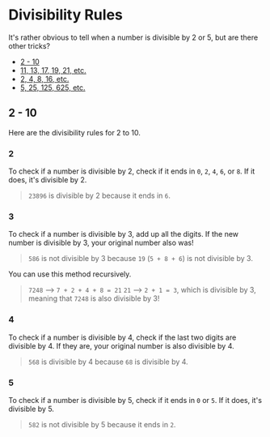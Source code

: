 # Divisibility Rules
It's rather obvious to tell when a number is divisible by 2 or 5, but are there other tricks?

 - [2 - 10](#2-10)
 - [11, 13, 17, 19, 21, etc.](#11-13-17-19-21-etc)
 - [2, 4, 8, 16, etc.](#2-4-8-16-etc)
 - [5, 25, 125, 625, etc.](#5-25-125-625-etc)

## 2 - 10
Here are the divisibility rules for 2 to 10.

### 2
To check if a number is divisible by 2, check if it ends in `0`, `2`, `4`, `6`, or `8`. If it does, it's divisible by 2.
> `23896` is divisible by 2 because it ends in `6`.

### 3
To check if a number is divisible by 3, add up all the digits. If the new number is divisible by 3, your original number also was!
> `586` is not divisible by 3 because `19` (`5 + 8 + 6`) is not divisible by 3.

You can use this method recursively.
> `7248` --> `7 + 2 + 4 + 8 = 21`
> `21` --> `2 + 1 = 3`, which is divisible by 3, meaning that `7248` is also divisible by 3!

### 4
To check if a number is divisible by 4, check if the last two digits are divisible by 4. If they are, your original number is also divisible by 4.
> `568` is divisible by 4 because `68` is divisible by 4.

### 5
To check if a number is divisible by 5, check if it ends in `0` or `5`. If it does, it's divisible by 5.
> `582` is not divisible by 5 because it ends in `2`.
